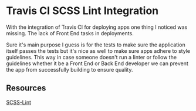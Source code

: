 Travis CI SCSS Lint Integration
=============
With the integration of Travis CI for deploying apps one thing I noticed was missing.  The lack of Front End tasks in deployments.  

Sure it's main purpose I guess is for the tests to make sure the application itself passes the tests but it's nice as well to make sure apps adhere to style guidelines.
This way in case someone doesn't run a linter or follow the guidelines whether it be a Front End or Back End developer we can prevent the app from successfully building to ensure quality.


Resources
---------
[SCSS-Lint](https://github.com/causes/scss-lint "SCSS-Lint")
